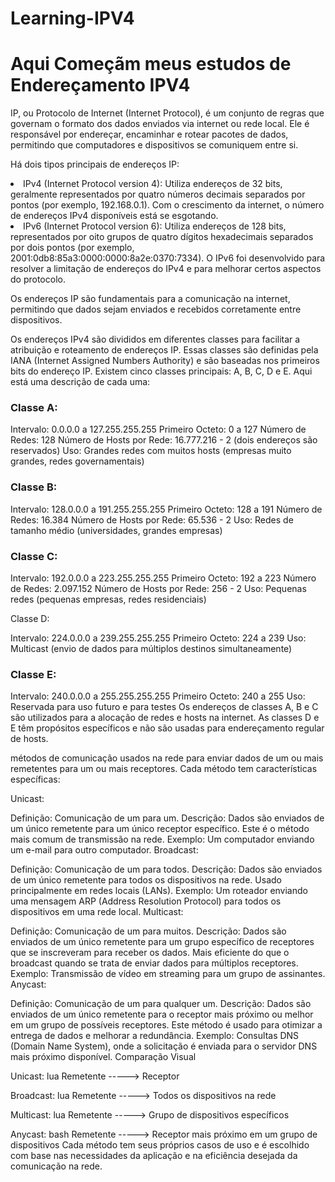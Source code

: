 # Learning-IPV4
<h1>Aqui Começãm meus estudos de Endereçamento IPV4</h1>

IP, ou Protocolo de Internet (Internet Protocol), é um conjunto de regras que governam o formato dos dados enviados via internet ou rede local. Ele é responsável por endereçar, encaminhar e rotear pacotes de dados,
permitindo que computadores e dispositivos se comuniquem entre si.

Há dois tipos principais de endereços IP:
<li>
 IPv4 (Internet Protocol version 4): Utiliza endereços de 32 bits, geralmente representados por quatro números decimais separados por pontos (por exemplo, 192.168.0.1). Com o crescimento da internet, o número de endereços IPv4 disponíveis está se esgotando.

<li> IPv6 (Internet Protocol version 6): Utiliza endereços de 128 bits, representados por oito grupos de quatro dígitos hexadecimais separados por dois pontos (por exemplo, 2001:0db8:85a3:0000:0000:8a2e:0370:7334).
O IPv6 foi desenvolvido para resolver a limitação de endereços do IPv4 e para melhorar certos aspectos do protocolo.


Os endereços IP são fundamentais para a comunicação na internet, permitindo que dados sejam enviados e recebidos corretamente entre dispositivos.

Os endereços IPv4 são divididos em diferentes classes para facilitar a atribuição e roteamento de endereços IP. Essas classes são definidas pela IANA (Internet Assigned Numbers Authority) e são baseadas nos primeiros bits do endereço IP. Existem cinco classes principais: A, B, C, D e E. Aqui está uma descrição de cada uma:

<h3>Classe A:</h3>

Intervalo: 0.0.0.0 a 127.255.255.255
Primeiro Octeto: 0 a 127
Número de Redes: 128
Número de Hosts por Rede: 16.777.216 - 2 (dois endereços são reservados)
Uso: Grandes redes com muitos hosts (empresas muito grandes, redes governamentais)

<h3>Classe B:</h3>

Intervalo: 128.0.0.0 a 191.255.255.255
Primeiro Octeto: 128 a 191
Número de Redes: 16.384
Número de Hosts por Rede: 65.536 - 2
Uso: Redes de tamanho médio (universidades, grandes empresas)

<h3>Classe C:</h3>

Intervalo: 192.0.0.0 a 223.255.255.255
Primeiro Octeto: 192 a 223
Número de Redes: 2.097.152
Número de Hosts por Rede: 256 - 2
Uso: Pequenas redes (pequenas empresas, redes residenciais)

Classe D:

Intervalo: 224.0.0.0 a 239.255.255.255
Primeiro Octeto: 224 a 239
Uso: Multicast (envio de dados para múltiplos destinos simultaneamente)

<h3>Classe E:</h3>

Intervalo: 240.0.0.0 a 255.255.255.255
Primeiro Octeto: 240 a 255
Uso: Reservada para uso futuro e para testes
Os endereços de classes A, B e C são utilizados para a alocação de redes e hosts na internet. As classes D e E têm propósitos específicos e não são usadas para endereçamento regular de hosts.

métodos de comunicação usados na rede para enviar dados de um ou mais remetentes para um ou mais receptores. Cada método tem características específicas:

Unicast:

Definição: Comunicação de um para um.
Descrição: Dados são enviados de um único remetente para um único receptor específico. Este é o método mais comum de transmissão na rede.
Exemplo: Um computador enviando um e-mail para outro computador.
Broadcast:

Definição: Comunicação de um para todos.
Descrição: Dados são enviados de um único remetente para todos os dispositivos na rede. Usado principalmente em redes locais (LANs).
Exemplo: Um roteador enviando uma mensagem ARP (Address Resolution Protocol) para todos os dispositivos em uma rede local.
Multicast:

Definição: Comunicação de um para muitos.
Descrição: Dados são enviados de um único remetente para um grupo específico de receptores que se inscreveram para receber os dados. Mais eficiente do que o broadcast quando se trata de enviar dados para múltiplos receptores.
Exemplo: Transmissão de vídeo em streaming para um grupo de assinantes.
Anycast:

Definição: Comunicação de um para qualquer um.
Descrição: Dados são enviados de um único remetente para o receptor mais próximo ou melhor em um grupo de possíveis receptores. Este método é usado para otimizar a entrega de dados e melhorar a redundância.
Exemplo: Consultas DNS (Domain Name System), onde a solicitação é enviada para o servidor DNS mais próximo disponível.
Comparação Visual

Unicast:
lua
Remetente -----> Receptor

Broadcast:
lua
Remetente -----> Todos os dispositivos na rede

Multicast:
lua
Remetente -----> Grupo de dispositivos específicos

Anycast:
bash
Remetente -----> Receptor mais próximo em um grupo de dispositivos
Cada método tem seus próprios casos de uso e é escolhido com base nas necessidades da aplicação e na eficiência desejada da comunicação na rede.
